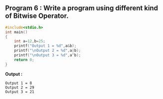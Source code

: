## Program 6 : Write a program using different kind of Bitwise Operator.
```C
#include<stdio.h>
int main()
{
	int a=12,b=25;
	printf("Output 1 = %d",a&b);
	printf("\nOutput 2 = %d",a|b);
	printf("\nOutput 3 = %d",a^b);
	return 0;
}
```
**Output :**
```
Output 1 = 8
Output 2 = 29
Output 3 = 21
```
